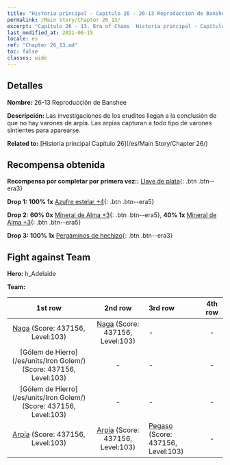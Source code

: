 ```yaml
---
title: "Historia principal - Capítulo 26 - 26-13 Reproducción de Banshee"
permalink: /Main Story/Chapter 26_13/
excerpt: "Capítulo 26 - 13. Era of Chaos  Historia principal - Capítulo 26_13. 26-13 Reproducción de Banshee"
last_modified_at: 2021-06-15
locale: es
ref: "Chapter 26_13.md"
toc: false
classes: wide
---
```


## Detalles

 **Nombre:** 26-13 Reproducción de Banshee

 **Descripción:** Las investigaciones de los eruditos llegan a la conclusión de que no hay varones de arpía. Las arpías capturan a todo tipo de varones sintientes para aparearse.

 **Related to:** [Historia principal Capítulo 26](/es/Main Story/Chapter 26/)

## Recompensa obtenida

 **Recompensa por completar por primera vez::** [Llave de plata](/ItemsES/con_693/){: .btn .btn--era3}

 **Drop 1:** **100% 1x** [Azufre estelar +4](/ItemsES/mat_92/){: .btn .btn--era5}

 **Drop 2:** **60% 0x** [Mineral de Alma +3](/ItemsES/mat_82/){: .btn .btn--era5}, **40% 1x** [Mineral de Alma +3](/ItemsES/mat_82/){: .btn .btn--era5}

 **Drop 3:** **100% 1x** [Pergaminos de hechizo](/ItemsES/con_694/){: .btn .btn--era3}


## Fight against Team
 **Hero:** h_Adelaide

 **Team:**


  | 1st row | 2nd row | 3rd row | 4th row |
  |:----:|:----:|:----|:----:|
  | [Naga](/es/units/Naga/) (Score: 437156, Level:103)  | [Naga](/es/units/Naga/) (Score: 437156, Level:103)  | - | - |
  | [Gólem de Hierro](/es/units/Iron Golem/) (Score: 437156, Level:103)  | - | - | - |
  | [Gólem de Hierro](/es/units/Iron Golem/) (Score: 437156, Level:103)  | - | - | - |
  | [Arpía](/es/units/Harpy/) (Score: 437156, Level:103)  | [Arpía](/es/units/Harpy/) (Score: 437156, Level:103)  | [Pegaso](/es/units/Pegasus/) (Score: 437156, Level:103)  | - |


